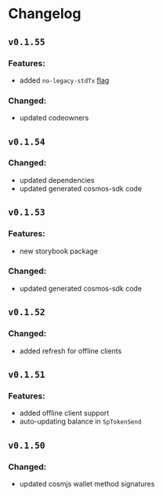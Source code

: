# Changelog

## `v0.1.55`

### Features:

- added `no-legacy-stdTx` [flag](https://github.com/tendermint/vue/commit/01a05ee0106c87824f157b7bda6361cff0218bed)

### Changed:

- updated codeowners

## `v0.1.54`

### Changed:

- updated dependencies
- updated generated cosmos-sdk code

## `v0.1.53`

### Features:
- new storybook package

### Changed:

- updated generated cosmos-sdk code

## `v0.1.52`

### Changed:

- added refresh for offline clients

## `v0.1.51`

### Features:

- added offline client support
- auto-updating balance in `SpTokenSend`

## `v0.1.50`

### Changed:
- updated cosmjs wallet method signatures

